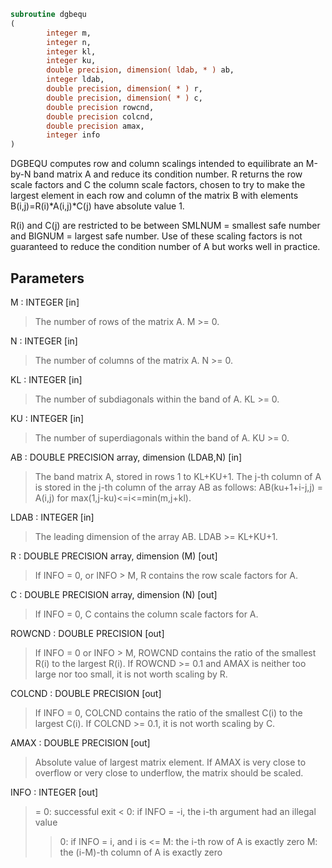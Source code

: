 ```fortran
subroutine dgbequ
(
        integer m,
        integer n,
        integer kl,
        integer ku,
        double precision, dimension( ldab, * ) ab,
        integer ldab,
        double precision, dimension( * ) r,
        double precision, dimension( * ) c,
        double precision rowcnd,
        double precision colcnd,
        double precision amax,
        integer info
)
```

DGBEQU computes row and column scalings intended to equilibrate an
M-by-N band matrix A and reduce its condition number.  R returns the
row scale factors and C the column scale factors, chosen to try to
make the largest element in each row and column of the matrix B with
elements B(i,j)=R(i)*A(i,j)*C(j) have absolute value 1.

R(i) and C(j) are restricted to be between SMLNUM = smallest safe
number and BIGNUM = largest safe number.  Use of these scaling
factors is not guaranteed to reduce the condition number of A but
works well in practice.

## Parameters
M : INTEGER [in]
> The number of rows of the matrix A.  M >= 0.

N : INTEGER [in]
> The number of columns of the matrix A.  N >= 0.

KL : INTEGER [in]
> The number of subdiagonals within the band of A.  KL >= 0.

KU : INTEGER [in]
> The number of superdiagonals within the band of A.  KU >= 0.

AB : DOUBLE PRECISION array, dimension (LDAB,N) [in]
> The band matrix A, stored in rows 1 to KL+KU+1.  The j-th
> column of A is stored in the j-th column of the array AB as
> follows:
> AB(ku+1+i-j,j) = A(i,j) for max(1,j-ku)<=i<=min(m,j+kl).

LDAB : INTEGER [in]
> The leading dimension of the array AB.  LDAB >= KL+KU+1.

R : DOUBLE PRECISION array, dimension (M) [out]
> If INFO = 0, or INFO > M, R contains the row scale factors
> for A.

C : DOUBLE PRECISION array, dimension (N) [out]
> If INFO = 0, C contains the column scale factors for A.

ROWCND : DOUBLE PRECISION [out]
> If INFO = 0 or INFO > M, ROWCND contains the ratio of the
> smallest R(i) to the largest R(i).  If ROWCND >= 0.1 and
> AMAX is neither too large nor too small, it is not worth
> scaling by R.

COLCND : DOUBLE PRECISION [out]
> If INFO = 0, COLCND contains the ratio of the smallest
> C(i) to the largest C(i).  If COLCND >= 0.1, it is not
> worth scaling by C.

AMAX : DOUBLE PRECISION [out]
> Absolute value of largest matrix element.  If AMAX is very
> close to overflow or very close to underflow, the matrix
> should be scaled.

INFO : INTEGER [out]
> = 0:  successful exit
> < 0:  if INFO = -i, the i-th argument had an illegal value
> > 0:  if INFO = i, and i is
> <= M:  the i-th row of A is exactly zero
> >  M:  the (i-M)-th column of A is exactly zero
